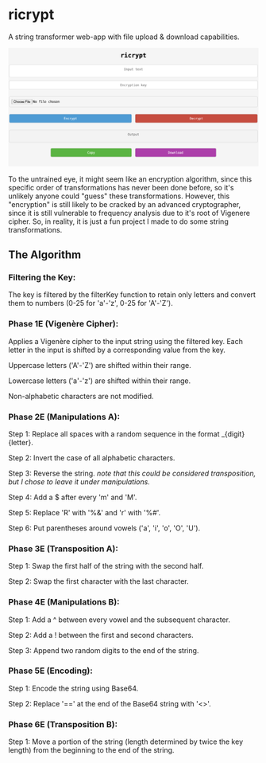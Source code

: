 # ricrypt
A string transformer web-app with file upload &amp; download capabilities.

<img src="ricrypt.png">

To the untrained eye, it might seem like an encryption algorithm, since this specific order of transformations has never been done before, so it's unlikely anyone could "guess" these transformations. However, this "encryption" is still likely to be cracked by an advanced cryptographer, since it is still vulnerable to frequency analysis due to it's root of Vigenere cipher. So, in reality, it is just a fun project I made to do some string transformations.

## The Algorithm

### Filtering the Key:
The key is filtered by the filterKey function to retain only letters and convert them to numbers (0-25 for 'a'-'z', 0-25 for 'A'-'Z').

### Phase 1E (Vigenère Cipher):
Applies a Vigenère cipher to the input string using the filtered key. Each letter in the input is shifted by a corresponding value from the key.

Uppercase letters ('A'-'Z') are shifted within their range.

Lowercase letters ('a'-'z') are shifted within their range.

Non-alphabetic characters are not modified.

### Phase 2E (Manipulations A):
Step 1: Replace all spaces with a random sequence in the format _{digit}{letter}.

Step 2: Invert the case of all alphabetic characters.

Step 3: Reverse the string. *note that this could be considered transposition, but I chose to leave it under manipulations.*

Step 4: Add a $ after every 'm' and 'M'.

Step 5: Replace 'R' with '%&' and 'r' with '%#'.

Step 6: Put parentheses around vowels ('a', 'i', 'o', 'O', 'U').

### Phase 3E (Transposition A):
Step 1: Swap the first half of the string with the second half.

Step 2: Swap the first character with the last character.

### Phase 4E (Manipulations B):
Step 1: Add a ^ between every vowel and the subsequent character.

Step 2: Add a ! between the first and second characters.

Step 3: Append two random digits to the end of the string.

### Phase 5E (Encoding):
Step 1: Encode the string using Base64.

Step 2: Replace '==' at the end of the Base64 string with '<>'.

### Phase 6E (Transposition B):
Step 1: Move a portion of the string (length determined by twice the key length) from the beginning to the end of the string.
